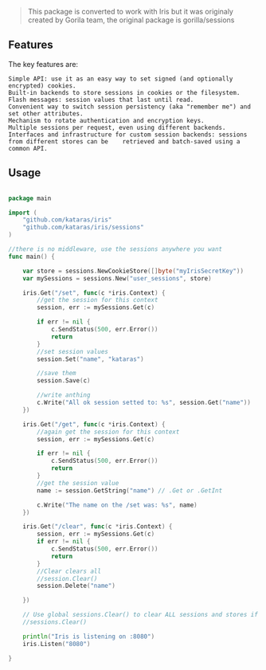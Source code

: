 > This package is converted to work with Iris but it was originaly created by Gorila team, the original package is gorilla/sessions

## Features

The key features are:

    Simple API: use it as an easy way to set signed (and optionally encrypted) cookies.
    Built-in backends to store sessions in cookies or the filesystem.
    Flash messages: session values that last until read.
    Convenient way to switch session persistency (aka "remember me") and set other attributes.
    Mechanism to rotate authentication and encryption keys.
    Multiple sessions per request, even using different backends.
    Interfaces and infrastructure for custom session backends: sessions from different stores can be 	retrieved and batch-saved using a common API.

    
## Usage

```go

package main

import (
	"github.com/kataras/iris"
	"github.com/kataras/iris/sessions"
)

//there is no middleware, use the sessions anywhere you want
func main() {

	var store = sessions.NewCookieStore([]byte("myIrisSecretKey"))
	var mySessions = sessions.New("user_sessions", store)

	iris.Get("/set", func(c *iris.Context) {
		//get the session for this context
		session, err := mySessions.Get(c)

		if err != nil {
			c.SendStatus(500, err.Error())
			return
		}
		//set session values
		session.Set("name", "kataras")

		//save them
		session.Save(c)

		//write anthing
		c.Write("All ok session setted to: %s", session.Get("name"))
	})

	iris.Get("/get", func(c *iris.Context) {
		//again get the session for this context
		session, err := mySessions.Get(c)

		if err != nil {
			c.SendStatus(500, err.Error())
			return
		}
		//get the session value
		name := session.GetString("name") // .Get or .GetInt

		c.Write("The name on the /set was: %s", name)
	})

	iris.Get("/clear", func(c *iris.Context) {
		session, err := mySessions.Get(c)
		if err != nil {
			c.SendStatus(500, err.Error())
			return
		}
		//Clear clears all
		//session.Clear()
		session.Delete("name")

	})

	// Use global sessions.Clear() to clear ALL sessions and stores if it's necessary
	//sessions.Clear()

	println("Iris is listening on :8080")
	iris.Listen("8080")

}



```

